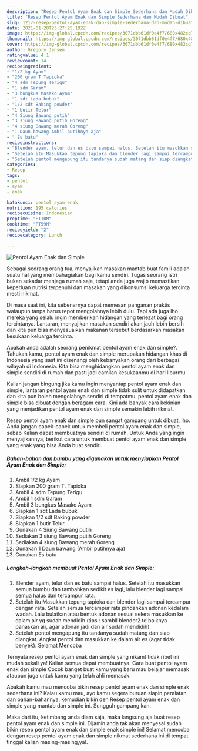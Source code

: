 ```yaml
---
description: "Resep Pentol Ayam Enak dan Simple Sederhana dan Mudah Dibuat"
title: "Resep Pentol Ayam Enak dan Simple Sederhana dan Mudah Dibuat"
slug: 1217-resep-pentol-ayam-enak-dan-simple-sederhana-dan-mudah-dibuat
date: 2021-01-28T23:27:25.192Z
image: https://img-global.cpcdn.com/recipes/3071dbb61df0e4f7/680x482cq70/pentol-ayam-enak-dan-simple-foto-resep-utama.jpg
thumbnail: https://img-global.cpcdn.com/recipes/3071dbb61df0e4f7/680x482cq70/pentol-ayam-enak-dan-simple-foto-resep-utama.jpg
cover: https://img-global.cpcdn.com/recipes/3071dbb61df0e4f7/680x482cq70/pentol-ayam-enak-dan-simple-foto-resep-utama.jpg
author: Gregory Jensen
ratingvalue: 4.1
reviewcount: 14
recipeingredient:
- "1/2 kg Ayam"
- "200 gram T Tapioka"
- "4 sdm Tepung Terigu"
- "1 sdm Garam"
- "3 bungkus Masako Ayam"
- "1 sdt Lada bubuk"
- "1/2 sdt Baking powder"
- "1 butir Telur"
- "4 Siung Bawang putih"
- "3 siung Bawang putih Goreng"
- "4 siung Bawang merah Goreng"
- "1 Daun bawang Ambil putihnya aja"
- " Es batu"
recipeinstructions:
- "Blender ayam, telur dan es batu sampai halus. Setelah itu masukkan semua bumbu dan tambahkan sedikit es lagi, lalu blender lagi sampai semua halus dan tercampur rata."
- "Setelah itu Masukkan tepung tapioka dan blender lagi sampai tercampur dengan rata. Setelah semua tercampur rata pindahkan adonan kedalam wadah. Lalu bulatkan atau bentuk adonan sesuai selera masukkan ke dalam air yg sudah mendidih (tips : sambil blender2 td baiknya panaskan air, agar adonan jadi dan air sudah mendidih)"
- "Setelah pentol mengapung itu tandanya sudah matang dan siap diangkat. Angkat pentol dan masukkan ke dalam air es (agar tidak benyek). Selamat Mencoba"
categories:
- Resep
tags:
- pentol
- ayam
- enak

katakunci: pentol ayam enak 
nutrition: 195 calories
recipecuisine: Indonesian
preptime: "PT10M"
cooktime: "PT59M"
recipeyield: "2"
recipecategory: Lunch

---
```



![Pentol Ayam Enak dan Simple](https://img-global.cpcdn.com/recipes/3071dbb61df0e4f7/680x482cq70/pentol-ayam-enak-dan-simple-foto-resep-utama.jpg)

Sebagai seorang orang tua, menyajikan masakan mantab buat famili adalah suatu hal yang membahagiakan bagi kamu sendiri. Tugas seorang istri bukan sekadar menjaga rumah saja, tetapi anda juga wajib memastikan keperluan nutrisi terpenuhi dan masakan yang dikonsumsi keluarga tercinta mesti nikmat.

Di masa  saat ini, kita sebenarnya dapat memesan panganan praktis walaupun tanpa harus repot mengolahnya lebih dulu. Tapi ada juga lho mereka yang selalu ingin memberikan hidangan yang terlezat bagi orang tercintanya. Lantaran, menyajikan masakan sendiri akan jauh lebih bersih dan kita pun bisa menyesuaikan makanan tersebut berdasarkan masakan kesukaan keluarga tercinta. 



Apakah anda adalah seorang penikmat pentol ayam enak dan simple?. Tahukah kamu, pentol ayam enak dan simple merupakan hidangan khas di Indonesia yang saat ini disenangi oleh kebanyakan orang dari berbagai wilayah di Indonesia. Kita bisa menghidangkan pentol ayam enak dan simple sendiri di rumah dan pasti jadi camilan kesukaanmu di hari liburmu.

Kalian jangan bingung jika kamu ingin menyantap pentol ayam enak dan simple, lantaran pentol ayam enak dan simple tidak sulit untuk didapatkan dan kita pun boleh mengolahnya sendiri di tempatmu. pentol ayam enak dan simple bisa dibuat dengan beragam cara. Kini ada banyak cara kekinian yang menjadikan pentol ayam enak dan simple semakin lebih nikmat.

Resep pentol ayam enak dan simple pun sangat gampang untuk dibuat, lho. Anda jangan capek-capek untuk membeli pentol ayam enak dan simple, sebab Kalian dapat membuatnya sendiri di rumah. Untuk Anda yang ingin menyajikannya, berikut cara untuk membuat pentol ayam enak dan simple yang enak yang bisa Anda buat sendiri.

<!--inarticleads1-->

##### Bahan-bahan dan bumbu yang digunakan untuk menyiapkan Pentol Ayam Enak dan Simple:

1. Ambil 1/2 kg Ayam
1. Siapkan 200 gram T. Tapioka
1. Ambil 4 sdm Tepung Terigu
1. Ambil 1 sdm Garam
1. Ambil 3 bungkus Masako Ayam
1. Siapkan 1 sdt Lada bubuk
1. Siapkan 1/2 sdt Baking powder
1. Siapkan 1 butir Telur
1. Gunakan 4 Siung Bawang putih
1. Sediakan 3 siung Bawang putih Goreng
1. Sediakan 4 siung Bawang merah Goreng
1. Gunakan 1 Daun bawang (Ambil putihnya aja)
1. Gunakan  Es batu




<!--inarticleads2-->

##### Langkah-langkah membuat Pentol Ayam Enak dan Simple:

1. Blender ayam, telur dan es batu sampai halus. Setelah itu masukkan semua bumbu dan tambahkan sedikit es lagi, lalu blender lagi sampai semua halus dan tercampur rata.
1. Setelah itu Masukkan tepung tapioka dan blender lagi sampai tercampur dengan rata. Setelah semua tercampur rata pindahkan adonan kedalam wadah. Lalu bulatkan atau bentuk adonan sesuai selera masukkan ke dalam air yg sudah mendidih (tips : sambil blender2 td baiknya panaskan air, agar adonan jadi dan air sudah mendidih)
1. Setelah pentol mengapung itu tandanya sudah matang dan siap diangkat. Angkat pentol dan masukkan ke dalam air es (agar tidak benyek). Selamat Mencoba




Ternyata resep pentol ayam enak dan simple yang nikamt tidak ribet ini mudah sekali ya! Kalian semua dapat membuatnya. Cara buat pentol ayam enak dan simple Cocok banget buat kamu yang baru mau belajar memasak ataupun juga untuk kamu yang telah ahli memasak.

Apakah kamu mau mencoba bikin resep pentol ayam enak dan simple enak sederhana ini? Kalau kamu mau, ayo kamu segera buruan siapin peralatan dan bahan-bahannya, kemudian bikin deh Resep pentol ayam enak dan simple yang mantab dan simple ini. Sungguh gampang kan. 

Maka dari itu, ketimbang anda diam saja, maka langsung aja buat resep pentol ayam enak dan simple ini. Dijamin anda tak akan menyesal sudah bikin resep pentol ayam enak dan simple enak simple ini! Selamat mencoba dengan resep pentol ayam enak dan simple nikmat sederhana ini di tempat tinggal kalian masing-masing,ya!.

